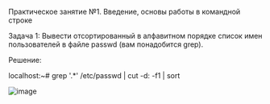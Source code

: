 Практическое занятие №1. Введение, основы работы в командной строке

Задача 1:
Вывести отсортированный в алфавитном порядке список имен пользователей в файле passwd (вам понадобится grep).

Решение:

localhost:~# grep '.*' /etc/passwd | cut -d: -f1 | sort

![image](https://github.com/user-attachments/assets/b6989411-5b23-436d-b100-76b57abc670e)
